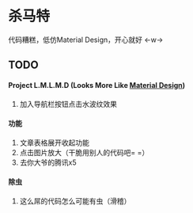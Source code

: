 # 杀马特
代码糟糕，低仿Material Design，开心就好 ←w→

## TODO
#### Project L.M.L.M.D (Looks More Like [Material Design](http://materializecss.com/getting-started.html)) 
1. 加入导航栏按钮点击水波纹效果

#### 功能
1. 文章表格展开收起功能
1. 点击图片放大（干脆用别人的代码吧= =）
1. 去你大爷的腾讯x5

#### 除虫
1. 这么屌的代码怎么可能有虫（滑稽）